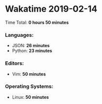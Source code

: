 # Wakatime 2019-02-14

Time Total: **0 hours 50 minutes**

### Languages:
- JSON: **26 minutes** 
- Python: **23 minutes** 

### Editors:
- Vim: **50 minutes** 

### Operating Systems:
- Linux: **50 minutes** 

